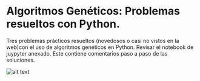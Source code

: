 # Algoritmos Genéticos: Problemas resueltos con Python.
Tres problemas prácticos resueltos (novedosos o casi no vistos en la web)con el uso de algoritmos genéticos en Python.
Revisar el notebook de juypyter anexado. Este contiene comentarios paso a paso de las soluciones.

![alt text](https://fide.dev/wp-content/uploads/2019/10/Genetic-Cover.png "Python y algoritmos genéticos")


